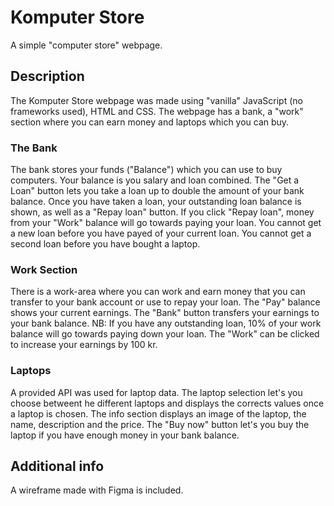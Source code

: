 # Komputer Store

A simple "computer store" webpage.

## Description

The Komputer Store webpage was made using "vanilla" JavaScript (no frameworks used), HTML and CSS. The webpage has a bank, a "work" section where you can earn money and laptops which you can buy.

### The Bank

The bank stores your funds ("Balance") which you can use to buy computers. Your balance is you salary and loan combined. The "Get a Loan" button lets you take a loan up to double the amount of your bank balance. Once you have taken a loan, your outstanding loan balance is shown, as well as a "Repay loan" button. If you click "Repay loan", money from your "Work" balance will go towards paying your loan. You cannot get a new loan before you have payed of your current loan. You cannot get a second loan before you have bought a laptop.

### Work Section

There is a work-area where you can work and earn money that you can transfer to your bank account or use to repay your loan. The "Pay" balance shows your current earnings. The "Bank" button transfers your earnings to your bank balance. NB: If you have any outstanding loan, 10% of your work balance will go towards paying down your loan. The "Work" can be clicked to increase your earnings by 100 kr.

### Laptops

A provided API was used for laptop data.
The laptop selection let's you choose betweent he different laptops and displays the corrects values once a laptop is chosen. The info section displays an image of the laptop, the name, description and the price. The "Buy now" button let's you buy the laptop if you have enough money in your bank balance.

## Additional info

A wireframe made with Figma is included.
